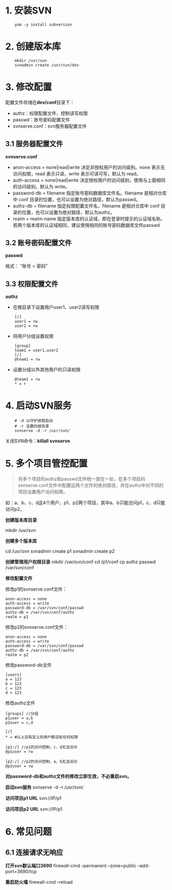 # 1. 安装SVN

```shell
    yum -y install subversion
```

# 2. 创建版本库

```shell
    mkdir /usr/svn
    svnadmin create /usr/svn/dev
```

# 3. 修改配置

配置文件存储在**dev/conf**目录下：
- authz：权限配置文件，控制读写权限
- passwd：账号密码配置文件
- svnserve.conf：svn服务器配置文件

## 3.1 服务器配置文件

**svnserve.conf**

- anon-access = none|read|write 决定非授权用户的访问级别。none 表示无访问权限，read 表示只读，write 表示可读可写，默认为 read。
- auth-access = none|read|write 决定授权用户的访问级别，使用与上面相同的访问级别。默认为 write。
- password-db = filename 指定账号密码数据库文件名。filename 是相对仓库中 conf 目录的位置，也可以设置为绝对路径，默认为passwd。
- authz-db = filename 指定权限配置文件名，filename 是相对仓库中 conf 目录的位置，也可以设置为绝对路径，默认为authz。
- realm = realm-name 指定版本库的认证域，即在登录时提示的认证域名称。若两个版本库的认证域相同，建议使用相同的账号密码数据库文件passwd

## 3.2 账号密码配置文件

**passwd**

格式： “账号 = 密码”

## 3.3 权限配置文件

**authz**

- 在根目录下设置用户user1、user2读写权限 

```
    [/]
    user1 = rw
    user2 = rw
```

- 将用户分组设置权限

```
    [group]
    team1 = user1,user2
    [/]
    @team1 = rw
```

- 设置分组以外其他用户的只读权限

```
    @team1 = rw
    * = r
```

# 4. 启动SVN服务

``` shell
    # -d 以守护进程启动
    # -r 设置的根目录
    svnserve -d -r /usr/svn/
```

关闭SVN命令：**killall svnserve**

# 5. 多个项目管控配置

> 将多个项目的authz和passwd文件统一放在一处，在多个项目的svnserve.conf文件中配置这两个文件的绝对路径，并在authz中对不同的项目设置用户访问权限。

如：a、b、c、d这4个用户，p1、p2两个项目，其中a、b只能访问p1，c、d只能访问p2。

**创建版本库目录**

mkdir /usr/svn

**创建多个版本库**

cd /usr/svn
svnadmin create p1
svnadmin create p2

**创建管理用户权限目录**
mkdir /var/svn/conf
cd /p1/conf
cp authz passwd /var/svn/conf

**修改配置文件**

修改p1的svnserve.conf文件：
```
anon-access = none
auth-access = write 
password-db = /var/svn/conf/passwd 
authz-db = /var/svn/conf/authz 
realm = p1 
```

修改p2的svnserve.conf文件：
```
anon-access = none
auth-access = write
password-db = /var/svn/conf/passwd
authz-db = /var/svn/conf/authz
realm = p2
```

修改password-db文件
```
[users]
a = 123
b = 123
c = 123
d = 123
```

修改authz文件
```
[groups] //分组
p1user = a,b
p2user = c,d

[/]
* = #以上没有定义的用户都没有任何权限

[p1:/] //p1的访问控制，c、d无法访问
@p1user = rw

[p2:/] //p2的访问控制，a、b无法访问
@p2user = rw
```
**对password-db和authz文件的修改立即生效，不必重启svn。**

**启动svn服务**
svnserve -d -r /usr/svn/

**访问项目p1 URL**
svn://IP/p1

**访问项目p2 URL**
svn://IP/p1

# 6. 常见问题

## 6.1 连接请求无响应

**打开svn默认端口3690**
firewall-cmd –permanent –zone=public –add-port=3690/tcp

**重启防火墙**
firewall-cmd –reload
